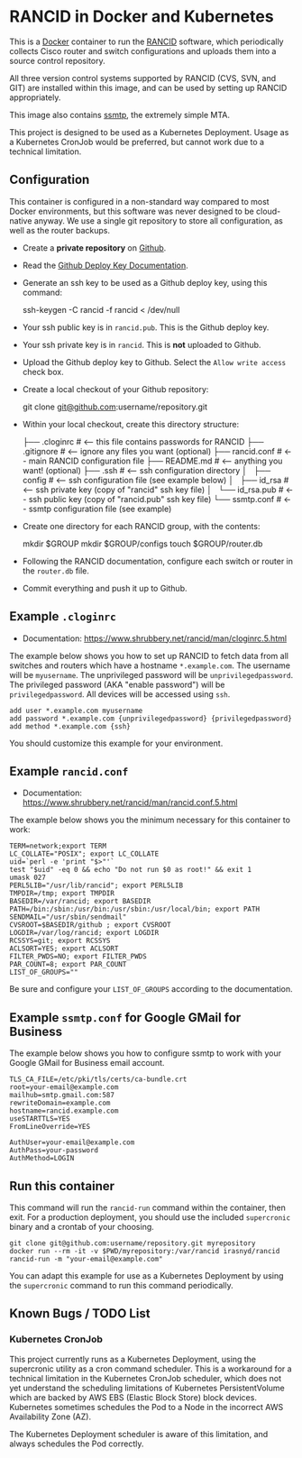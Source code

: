 # RANCID in Docker and Kubernetes

This is a [Docker](https://www.docker.com/) container to run the
[RANCID](http://www.shrubbery.net/rancid/) software, which periodically
collects Cisco router and switch configurations and uploads them into
a source control repository.

All three version control systems supported by RANCID (CVS, SVN, and GIT) are
installed within this image, and can be used by setting up RANCID
appropriately.

This image also contains [ssmtp](https://wiki.debian.org/sSMTP), the extremely
simple MTA.

This project is designed to be used as a Kubernetes Deployment. Usage as a
Kubernetes CronJob would be preferred, but cannot work due to a technical
limitation.

## Configuration

This container is configured in a non-standard way compared to most Docker
environments, but this software was never designed to be cloud-native anyway.
We use a single git repository to store all configuration, as well as the
router backups.

* Create a **private repository** on [Github](https://github.com/).
* Read the [Github Deploy Key Documentation](https://developer.github.com/v3/guides/managing-deploy-keys/#deploy-keys).
* Generate an ssh key to be used as a Github deploy key, using this command:

    ssh-keygen -C rancid -f rancid < /dev/null

* Your ssh public key is in `rancid.pub`. This is the Github deploy key.
* Your ssh private key is in `rancid`. This is **not** uploaded to Github.
* Upload the Github deploy key to Github. Select the `Allow write access` check box.

* Create a local checkout of your Github repository:

    git clone git@github.com:username/repository.git

* Within your local checkout, create this directory structure:

    ├── .cloginrc           # <-- this file contains passwords for RANCID
    ├── .gitignore          # <-- ignore any files you want (optional)
    ├── rancid.conf         # <-- main RANCID configuration file
    ├── README.md           # <-- anything you want! (optional)
    ├── .ssh                # <-- ssh configuration directory
    │   ├── config          # <-- ssh configuration file (see example below)
    │   ├── id_rsa          # <-- ssh private key (copy of "rancid" ssh key file)
    │   └── id_rsa.pub      # <-- ssh public key (copy of "rancid.pub" ssh key file)
    └── ssmtp.conf          # <-- ssmtp configuration file (see example)

* Create one directory for each RANCID group, with the contents:

    mkdir $GROUP
    mkdir $GROUP/configs
    touch $GROUP/router.db

* Following the RANCID documentation, configure each switch or router in the
  `router.db` file.

* Commit everything and push it up to Github.

## Example `.cloginrc`

* Documentation: <https://www.shrubbery.net/rancid/man/cloginrc.5.html>

The example below shows you how to set up RANCID to fetch data from all
switches and routers which have a hostname `*.example.com`. The username
will be `myusername`. The unprivileged password will be `unprivilegedpassword`.
The privileged password (AKA "enable password") will be `privilegedpassword`.
All devices will be accessed using `ssh`.

    add user *.example.com myusername
    add password *.example.com {unprivilegedpassword} {privilegedpassword}
    add method *.example.com {ssh}

You should customize this example for your environment.

## Example `rancid.conf`

* Documentation: <https://www.shrubbery.net/rancid/man/rancid.conf.5.html>

The example below shows you the minimum necessary for this container to work:

    TERM=network;export TERM
    LC_COLLATE="POSIX"; export LC_COLLATE
    uid=`perl -e 'print "$>"'`
    test "$uid" -eq 0 && echo "Do not run $0 as root!" && exit 1
    umask 027
    PERL5LIB="/usr/lib/rancid"; export PERL5LIB
    TMPDIR=/tmp; export TMPDIR
    BASEDIR=/var/rancid; export BASEDIR
    PATH=/bin:/sbin:/usr/bin:/usr/sbin:/usr/local/bin; export PATH
    SENDMAIL="/usr/sbin/sendmail"
    CVSROOT=$BASEDIR/github ; export CVSROOT
    LOGDIR=/var/log/rancid; export LOGDIR
    RCSSYS=git; export RCSSYS
    ACLSORT=YES; export ACLSORT
    FILTER_PWDS=NO; export FILTER_PWDS
    PAR_COUNT=8; export PAR_COUNT
    LIST_OF_GROUPS=""

Be sure and configure your `LIST_OF_GROUPS` according to the documentation.

## Example `ssmtp.conf` for Google GMail for Business

The example below shows you how to configure ssmtp to work with your
Google GMail for Business email account.

    TLS_CA_FILE=/etc/pki/tls/certs/ca-bundle.crt
    root=your-email@example.com
    mailhub=smtp.gmail.com:587
    rewriteDomain=example.com
    hostname=rancid.example.com
    useSTARTTLS=YES
    FromLineOverride=YES

    AuthUser=your-email@example.com
    AuthPass=your-password
    AuthMethod=LOGIN

## Run this container

This command will run the `rancid-run` command within the container, then exit.
For a production deployment, you should use the included `supercronic` binary
and a crontab of your choosing.

    git clone git@github.com:username/repository.git myrepository
    docker run --rm -it -v $PWD/myrepository:/var/rancid irasnyd/rancid rancid-run -m "your-email@example.com"

You can adapt this example for use as a Kubernetes Deployment by using the
`supercronic` command to run this command periodically.

## Known Bugs / TODO List

### Kubernetes CronJob

This project currently runs as a Kubernetes Deployment, using the supercronic
utility as a cron command scheduler. This is a workaround for a technical
limitation in the Kubernetes CronJob scheduler, which does not yet understand
the scheduling limitations of Kubernetes PersistentVolume which are backed by
AWS EBS (Elastic Block Store) block devices. Kubernetes sometimes schedules the
Pod to a Node in the incorrect AWS Availability Zone (AZ).

The Kubernetes Deployment scheduler is aware of this limitation, and always
schedules the Pod correctly.

